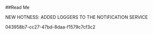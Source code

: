 ﻿##Read Me

NEW HOTNESS: ADDED LOGGERS TO THE NOTIFICATION SERVICE

043958b7-cc27-47bd-8daa-f1579c7cf3c2
